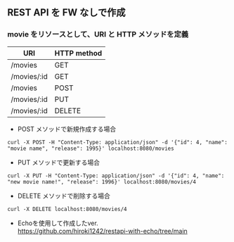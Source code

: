 ## REST API を FW なしで作成

### movie をリソースとして、URI と HTTP メソッドを定義

| URI         | HTTP method |
| ----------- | ----------- |
| /movies     | GET         |
| /movies/:id | GET         |
| /movies     | POST        |
| /movies/:id | PUT         |
| /movies/:id | DELETE      |

- POST メソッドで新規作成する場合

```shell
curl -X POST -H "Content-Type: application/json" -d '{"id": 4, "name": "movie name", "release": 1995}' localhost:8080/movies
```

- PUT メソッドで更新する場合

```shell
curl -X PUT -H "Content-Type: application/json" -d '{"id": 4, "name": "new movie name!", "release": 1996}' localhost:8080/movies/4
```

- DELETE メソッドで削除する場合

```shell
curl -X DELETE localhost:8080/movies/4
```

- Echoを使用して作成したver.<br>
https://github.com/hiroki1242/restapi-with-echo/tree/main

